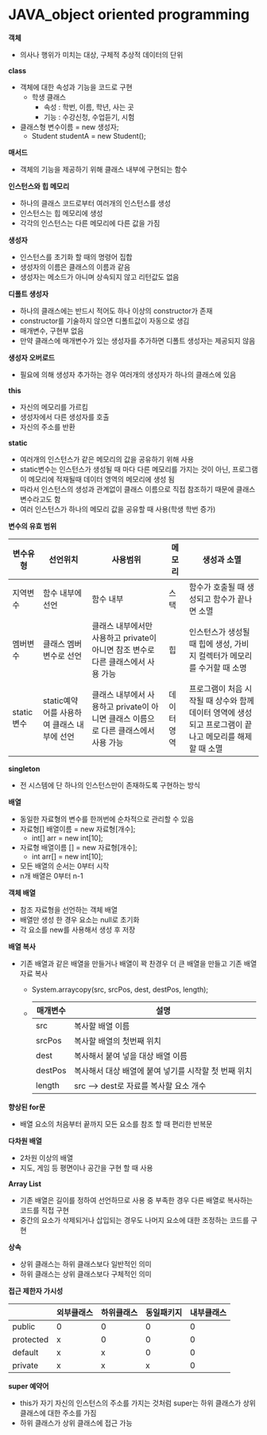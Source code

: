 # JAVA_object oriented programming

**객체**

- 의사나 행위가 미치는 대상, 구체적 추상적 데이터의 단위

**class**

- 객체에 대한 속성과 기능을 코드로 구현
  - 학생 클래스
    - 속성 : 학번, 이름, 학년, 사는 곳
    - 기능 : 수강신청, 수업듣기, 시험
- 클래스형 변수이름 = new 생성자;
  - Student studentA = new Student();

**매서드**

- 객체의 기능을 제공하기 위해 클래스 내부에 구현되는 함수

**인스턴스와 힙 메모리**

- 하나의 클래스 코드로부터 여러개의 인스턴스를 생성
- 인스턴스는 힙 메모리에 생성
- 각각의 인스턴스는 다른 메모리에 다른 값을 가짐

**생성자**

- 인스턴스를 초기화 할 때의 명령어 집합
- 생성자의 이름은 클래스의 이름과 같음
- 생성자는 메소드가 아니며 상속되지 않고 리턴값도 없음

**디폴트 생성자**

- 하나의 클래스에는 반드시 적어도 하나 이상의 constructor가 존재
- constructor를 기술하지 않으면 디폴트값이 자동으로 생김
- 매개변수, 구현부 없음
- 만약 클래스에 매개변수가 있는 생성자를 추가하면 디폴트 생성자는 제공되지 않음

**생성자 오버로드**

- 필요에 의해 생성자 추가하는 경우 여러개의 생성자가 하나의 클래스에 있음

**this**

- 자신의 메모리를 가르킴
- 생성자에서 다른 생성자를 호출
- 자신의 주소를 반환

**static**

- 여러개의 인스턴스가 같은 메모리의 값을 공유하기 위해 사용
- static변수는 인스턴스가 생성될 때 마다 다른 메모리를 가지는 것이 아닌, 프로그램이 메모리에 적재될때 데이터 영역의 메모리에 생성 됨
- 따라서 인스턴스의 생성과 관계없이 클래스 이름으로 직접 참조하기 때문에 클래스 변수라고도 함
- 여러 인스턴스가 하나의 메모리 값을 공유할 때 사용(학생 학번 증가)

**변수의 유효 범위**

| 변수유형   | 선언위치                                   | 사용범위                                                     | 메모리      | 생성과 소멸                                                  |
| ---------- | ------------------------------------------ | ------------------------------------------------------------ | ----------- | ------------------------------------------------------------ |
| 지역변수   | 함수 내부에 선언                           | 함수 내부                                                    | 스택        | 함수가 호출될 때 생성되고 함수가 끝나면 소멸                 |
| 멤버변수   | 클래스 멤버변수로 선언                     | 클래스 내부에서만 사용하고  private이 아니면 참조 변수로 다른 클래스에서 사용 가능 | 힙          | 인스턴스가 생성될 때 힙에 생성, 가비지 컬렉터가 메모리를 수거할 때 소명 |
| static변수 | static예약어를 사용하여 클래스 내부에 선언 | 클래스 내부에서 사용하고 private이 아니면 클래스 이름으로 다른 클래스에서 사용 가능 | 데이터 영역 | 프로그램이 처음 시작될 때 상수와 함께 데이터 영역에 생성되고 프로그램이 끝나고 메모리를 해제할 때 소멸 |

**singleton**

- 전 시스템에 단 하나의 인스턴스만이 존재하도록 구현하는 방식

**배열**

- 동일한 자료형의 변수를 한꺼번에 순차적으로 관리할 수 있음
- 자료형[] 배열이름 = new 자료형[개수];
  - int[] arr = new int[10];
- 자료형 배열이름 [] = new 자료형[개수];
  - int arr[] = new int[10];
- 모든 배열의 순서는 0부터 시작
- n개 배열은 0부터 n-1

**객체 배열**

- 참조 자료형을 선언하는 객체 배열
- 배열만 생성 한 경우 요소는 null로 초기화
- 각 요소를 new를 사용해서 생성 후 저장

**배열 복사**

- 기존 배열과 같은 배열을 만들거나 배열이 꽉 찬경우 더 큰 배열을 만들고 기존 배열 자료 복사

  - System.arraycopy(src, srcPos, dest, destPos, length);

  - | 매개변수 | 설명                                                 |
    | -------- | ---------------------------------------------------- |
    | src      | 복사할 배열 이름                                     |
    | srcPos   | 복사할 배열의 첫번째 위치                            |
    | dest     | 복사해서 붙여 넣을 대상 배열 이름                    |
    | destPos  | 복사해서 대상 배열에 붙여 넣기를 시작할 첫 번째 위치 |
    | length   | src --> dest로 자료를 복사할 요소 개수               |

**향상된 for문**

- 배열 요소의 처음부터 끝까지 모든 요소를 참조 할 때 편리한 반복문

**다차원 배열**

- 2차원 이상의 배열
- 지도, 게임 등 평면이나 공간을 구현 할 때 사용

**Array List**

- 기존 배열은 길이를 정하여 선언하므로 사용 중 부족한 경우 다른 배열로 복사하는 코드를 직접 구현
- 중간의 요소가 삭제되거나 삽입되는 경우도 나머지 요소에 대한 조정하는 코드를 구현

**상속**

- 상위 클래스는 하위 클래스보다 일반적인 의미
- 하위 클래스는 상위 클래스보다 구체적인 의미

**접근 제한자 가시성**

|           | 외부클래스 | 하위클래스 | 동일패키지 | 내부클래스 |
| --------- | ---------- | ---------- | ---------- | ---------- |
| public    | 0          | 0          | 0          | 0          |
| protected | x          | 0          | 0          | 0          |
| default   | x          | x          | 0          | 0          |
| private   | x          | x          | x          | 0          |

**super 예약어**

- this가 자기 자신의 인스턴스의 주소를 가지는 것처럼 super는 하위 클래스가 상위 클래스에 대한 주소를 가짐
- 하위 클래스가 상위 클래스에 접근 가능

